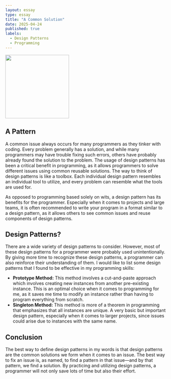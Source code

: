 ```yaml
---
layout: essay
type: essay
title: "A Common Solution"
date: 2025-04-24
published: true
labels:
  - Design Patterns
  - Programming
---
```


<img width="200px" class="rounded float-start pe-4" src="https://www.rd.com/wp-content/uploads/2024/04/GettyImages-1152894858-Jigsaw-Puzzle-Strategy-to-Solve-Puzzles-Fast-JVedit.jpg">

## A Pattern
A common issue always occurs for many programmers as they tinker with coding. Every problem generally has a solution, and while many programmers may have trouble fixing such errors, others have probably already found the solution to the problem. The usage of design patterns has been a critical benefit in programming, as it allows programmers to solve different issues using common reusable solutions. The way to think of design patterns is like a toolbox. Each individual design pattern resembles an individual tool to utilize, and every problem can resemble what the tools are used for.

As opposed to programming based solely on wits, a design pattern has its benefits for the programmer. Especially when it comes to projects and large teams, it is often recommended to write your program in a format similar to a design pattern, as it allows others to see common issues and reuse components of design patterns.

## Design Patterns?
There are a wide variety of design patterns to consider. However, most of these design patterns for a programmer were probably used unintentionally. By giving more time to recognize these design patterns, a programmer can also reinforce their understanding of them. I would like to list some design patterns that I found to be effective in my programming skills:
<ul>
  <li>
    <strong>Prototype Method:</strong> This method involves a cut-and-paste approach which involves creating new instances from another pre-existing instance. This is an optimal choice when it comes to programming for me, as it saves me time to modify an instance rather than having to program everything from scratch.
  </li>
  <li>
    <strong>Singleton Method:</strong> This method is more of a theorem in programming that emphasizes that all instances are unique. A very basic but important design pattern, especially when it comes to larger projects, since issues could arise due to instances with the same name.
  </li>
</ul>

## Conclusion
The best way to define design patterns in my words is that design patterns are the common solutions we form when it comes to an issue. The best way to fix an issue is, as named, to find a pattern in that issue—and by that pattern, we find a solution. By practicing and utilizing design patterns, a programmer will not only save lots of time but also their effort.
